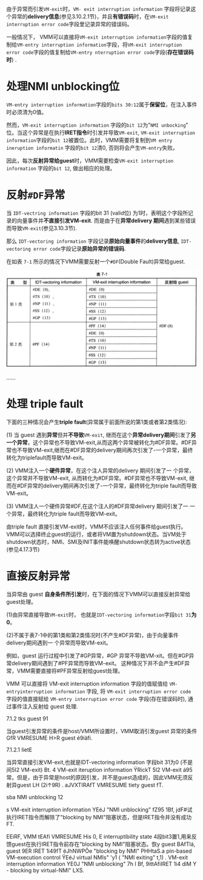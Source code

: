 

由于异常而引发`VM-exit`时，`VM- exit interruption information` 字段将记录这个异常的**delivery信息**(参见3.10.2.1节)，并且**有错误码**时，在`VM-exit interruption error code`字段里记录异常的错误码。

一般情况下， VMM可以直接将`VM-exit interruption information`字段的值复制给`VM-entry interruption information`字段，将`VM-exit interruption error code`字段的值复制给`VM-entry nterruption error code`字段(**存在错误码时**) .

# 处理NMI unblocking位

`VM-entry interruption information`字段的`bits 30:12`属于**保留位**，在注入事件时必须清为0值。

然而，`VM-exit interruption information` 字段的`bit 12`为"`NMI unbocking`" 位。当这个异常是在执行**IRET指令**时引发并导致`VM-exit`, `VM-exit interruption information`字段的`bit 12`被置位。此时，VMM需要将复制到`VM entry ineruption informatin` 字段的`bit 12`清0, 否则将会产生`VM-entry`失败。

因此，每次**反射异常给guest**时，VMM需要检查`VM-exit interruption information` 字段的`bit 12`, 做出相应的处理。

# 反射`#DF`异常

当 `IDT-vectring information` 字段的bit 31 (valid位) 为1时，表明这个字段所记录的向量事件并**不直接引发VM-exit**. 而是由于在**异常delivery 期间**遇到某些错误而导致`VM-exit`(参见3.10.3节). 

那么 `IDT-vectoring information` 字段记录**原始向量事件**的**delivery信息**, `IDT-vectoring error code`字段记录**原始异常的错误码**.

在如表 `7-1` 所示的情况下VMM需要反射一个`#DF`(Double Fault)异常给guest.

![2020-08-02-20-57-33.png](./images/2020-08-02-20-57-33.png)


......

# 处理 triple fault

下面的三种情况会产生**triple fault**(异常属于前面所说的第1类或者第2类情况):

(1) 当 guest 遇到**异常**但并**不导致**`VM-exit`, 继而在这个**异常delivery期间**引发了**另一个异常**，这个异常也不导致VM-exit,从而这两个异常被转化为#DF异常。#DF异常也不导致VM-exit,继而在#DF异常的delivery期间再次引发了-一个异常，最终转化为triplefault而导致VM-exit。

(2) VMM注入一个**硬件异常**，在这个注人异常的delivery 期间引发了一 个异常，这个异常并不导致VM-exit, 从而转化为#DF异常。#DF异常也不导致VM-exit, 继而在#DF异常的delivery期间再次引发了-一个异常，最终转化为triple fault而导致VM-exit。

(3) VMM注人一个硬件异常#DF,在这个注人的#DF异常delivery 期间引发了一 一个异常，最终转化为triple fault而导致VM-exit。

由triple fault 直接引发VM-exit时，VMM不应该注人任何事件给guest执行。VMM可以选择终止guest的运行，或者将VM置为shutdown状态。当VM处于shutdown状态时，NMI、SMI及INIT事件能唤醒shutdown状态转为active状态(参见4.17.3节)

# 直接反射异常

当异常由 guest **自身条件所引发**时，在下面的情况下VMM可以直接反射异常给guest处理。

(1)由异常直接导致`VM-exit`时， 也就是`IDT-vectoring information`字段`bit 31`**为0**。

(2)不属于表7-1中的第1类和第2类情况时(不产生#DF异常)，由于向量事件delivery期间遇到一 个异常而导致VM-exit。

例如，guest 运行过程中引发了#GP异常，#GP 异常不导致VM-xit。但在#GP异常delivery期间遇到了#PF异常而导致VM-exit。 这种情况下并不会产生#DF异常，VMM需要直接将#PF异常反射给guest处理。

VMM 可以直接将 VM-exit interruption information 字段的值赋值给 `VM-entryinterruption information` 字段, 将 `VM-exit interruption error code` 字段的值直接赋给 `VM-entry interruption error code` 字段(存在错误码时), 通过事件注入反射给 guest 处理.

7.1.2 tks guest 91

当guest引发异常的条件是host/VMM所设置时，VMM取消引发guest 异常的条件GfR VMRESUME H>R guest é9iäfi.

7.1.2.1 IietE

当异常直接引发VM-exit,也就是IDT-vectoring information 字段bit 31为0 (不是间5I2 VM-exit) Bt. 4 VM-exit iteruption information ŸRickT 5l2 VM-exit á95常。但是，由于异常是host的原因引发，并不是guest造成的，因此VMM无须反射异guest LH (2i↑9R) . aJVXTIRAfT VMRESUME tiety guest fT.

sba NMI unblocking 12

s VM-exit interruption information YEéJ "NMI unblocking" fZ95 1Bf, jdF#试执行IRET指令而解除了"blocking by NMI"阻塞状态，但是IRET指令并没有成功FT.

EEiRF, VMM tEAfi VMRESUME His 0, E interruptibility state 4段bit3置1,用来反馈guest在执行IRET指令前存在"blocking by NMI"阻塞状态。恢y guest BAfTlá, guest 9ER IRET 1i49fT ëJhNWPÔe "blocking by NMI" PHHtaS.a pin-based VM-execution control ŸEéJ virtual NMIs" 'y1 ( "NMI exiting" t,1) . VM-exit interruption information YE0J "NMI unblocking" 7h I Bf, 9ittAfiIRET 1i4 diM Y - blocking by virtual-NMl" LXS.